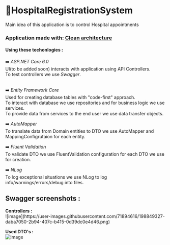 <h1>🏥HospitalRegistrationSystem</h1>

Main idea of this application is to control Hospital appointments 

<h3>Application made with: <ins>Clean architecture</ins></h3>

<h4>Using these techonlogies :</h4>
➡️ <i>ASP.NET Core 6.0</i><br>
UI(to be added soon) interacts with application using API Controllers.<br>
To test controllers we use <i>Swagger</i>.

<br>➡️ <i>Entity Framework Core</i><br>
Used for creating database tables with "code-first" approach.<br>
To interact with database we use repositories and for business logic we use services.<br>
To provide data from services to the end user we use data transfer objects.<br>

➡️ <i>AutoMapper</i><br>
To translate data from Domain entities to DTO we use AutoMapper and MappingConfigrutaion for each entity.<br>

➡️ <i>Fluent Validation</i><br>
To validate DTO we use FluentValidation configuration for each DTO we use for creation.<br>

➡️ <i>NLog</i><br>
To log exceptional situations we use NLog to log info/warnings/errors/debug into files.<br>

<h2>Swagger screenshots :</h2>
<b>Controllers :</b><br>
![image](https://user-images.githubusercontent.com/71894616/198849327-daba7050-2b94-407c-b415-0d39dc0e4d46.png)

<b>Used DTO's :</b><br>
![image](https://user-images.githubusercontent.com/71894616/198849303-d4df1c8b-6666-496b-9ce1-9580b1c599e9.png)

